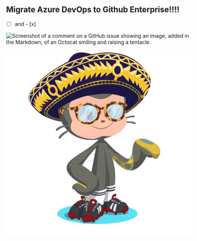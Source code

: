 ## Migrate Azure DevOps to Github Enterprise!!!!

- [ ] and - [x]


![Screenshot of a comment on a GitHub issue showing an image, added in the Markdown, of an Octocat smiling and raising a tentacle.](https://myoctocat.com/assets/images/base-octocat.svg)

![](/octocat.png)
